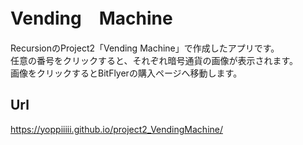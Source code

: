 # Vending　Machine
RecursionのProject2「Vending Machine」で作成したアプリです。<br>
任意の番号をクリックすると、それぞれ暗号通貨の画像が表示されます。<br>
画像をクリックするとBitFlyerの購入ページへ移動します。

## Url
https://yoppiiiii.github.io/project2_VendingMachine/
